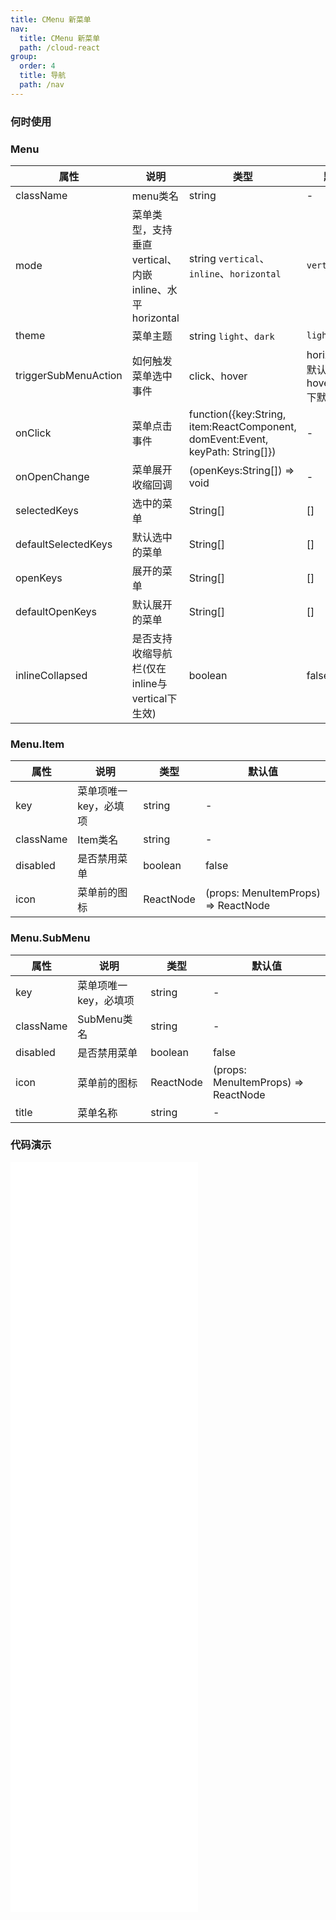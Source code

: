 ```yaml
---
title: CMenu 新菜单
nav:
  title: CMenu 新菜单
  path: /cloud-react
group:
  order: 4
  title: 导航
  path: /nav
---
```


### 何时使用

### Menu

| 属性        | 说明                 | 类型             | 默认值     |
| ----------- | -------------------- | ---------------- | ---------- |
| className      |menu类名             | string |-      |
| mode  | 菜单类型，支持垂直vertical、内嵌inline、水平horizontal         | string  `vertical`、`inline`、`horizontal`            | `vertical`      |
| theme      |菜单主题             | string  `light`、`dark` |`light`|
| triggerSubMenuAction  | 如何触发菜单选中事件               | click、hover |horizontal下默认hover,vertical下默认click        |
| onClick  | 菜单点击事件   | function({key:String, item:ReactComponent, domEvent:Event, keyPath: String[]}) |-        |
| onOpenChange  | 菜单展开收缩回调              | (openKeys:String[]) => void |-        |
| selectedKeys      |选中的菜单             | String[] | []       |
| defaultSelectedKeys      |默认选中的菜单             |  String[]  | []       |
| openKeys      |展开的菜单             |  String[]  | []       |
| defaultOpenKeys      |默认展开的菜单             |  String[]  | []       |
| inlineCollapsed      |是否支持收缩导航栏(仅在inline与vertical下生效)            |  boolean  | false      |

### Menu.Item

| 属性 | 说明                   | 类型   | 默认值 |
| ---- | ---------------------- | ------ | ------ |
| key  | 菜单项唯一 key，必填项 | string | -      |
| className      |Item类名             | string |  -    |
| disabled      |是否禁用菜单             | boolean |   false   |
| icon      |菜单前的图标             | ReactNode | (props: MenuItemProps) => ReactNode |   -   |


### Menu.SubMenu

| 属性 | 说明                   | 类型   | 默认值 |
| ---- | ---------------------- | ------ | ------ |
| key  | 菜单项唯一 key，必填项 | string | -      |
| className      |SubMenu类名             | string |    -  |
| disabled      |是否禁用菜单             | boolean |   false   |
| icon      |菜单前的图标             | ReactNode | (props: MenuItemProps) => ReactNode |
| title      |菜单名称             | string | - | 

 ### 代码演示 
<embed src="@components/c-menu/demos/top-menu-simple.md" />
<embed src="@components/c-menu/demos/top-menu.md" />
<embed src="@components/c-menu/demos/top-menu-header.md" />
<embed src="@components/c-menu/demos/inline-menu.md" />
<embed src="@components/c-menu/demos/inline-menu-header.md" />
<embed src="@components/c-menu/demos/inline-menu-theme.md" />
<embed src="@components/c-menu/demos/vertical-menu.md" />
<embed src="@components/c-menu/demos/inline-collapsed.md" />

